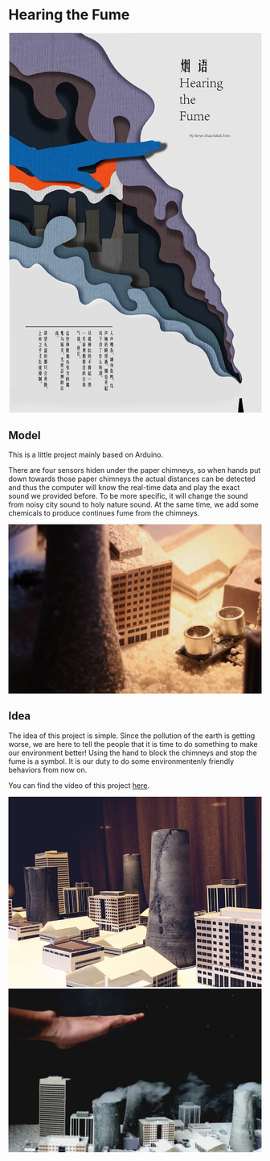 # Hearing the Fume

![poster](https://github.com/actbee/Hearing-the-Fume/blob/master/1.jpg?raw=true)

## 	Model

This is a little project mainly based on Arduino.

There are four sensors hiden under the paper chimneys, so when hands put down towards those paper chimneys the actual
distances can be detected and thus the computer will know the real-time data and play the exact sound we provided before.
To be more specific, it will change the sound from noisy city sound to holy nature sound. At the same time, we add some 
chemicals to produce continues fume from the chimneys. 

![detail](https://github.com/actbee/Hearing-the-Fume/blob/master/4.jpg?raw=true)


## Idea

The idea of this project is simple. Since the pollution of the earth is getting worse, we are here to tell the people that
it is time to do something to make our environment better! Using the hand to block the chimneys and stop the fume is a symbol.
It is our duty to do some environmentenly friendly behaviors from now on.

You can find the video of this project [here](https://www.youtube.com/watch?v=s0ofkeRuXCo).

![hand](https://github.com/actbee/Hearing-the-Fume/blob/master/2.jpg?raw=true)
![hand](https://github.com/actbee/Hearing-the-Fume/blob/master/3.jpg?raw=true)
